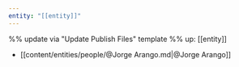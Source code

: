```yaml
---
entity: "[[entity]]"
---
```

%% update via "Update Publish Files" template %% 
up: [[entity]]
- [[content/entities/people/@Jorge Arango.md|@Jorge Arango]]
